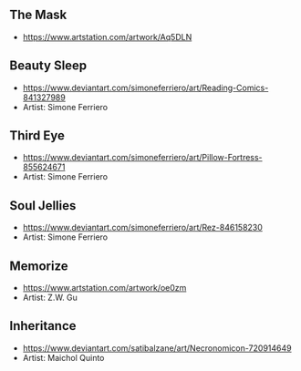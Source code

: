 ## The Mask
- https://www.artstation.com/artwork/Aq5DLN

## Beauty Sleep
- https://www.deviantart.com/simoneferriero/art/Reading-Comics-841327989
- Artist: Simone Ferriero

## Third Eye
- https://www.deviantart.com/simoneferriero/art/Pillow-Fortress-855624671
- Artist: Simone Ferriero

## Soul Jellies
- https://www.deviantart.com/simoneferriero/art/Rez-846158230
- Artist: Simone Ferriero

## Memorize
- https://www.artstation.com/artwork/oe0zm
- Artist: Z.W. Gu

## Inheritance
- https://www.deviantart.com/satibalzane/art/Necronomicon-720914649
- Artist: Maichol Quinto
